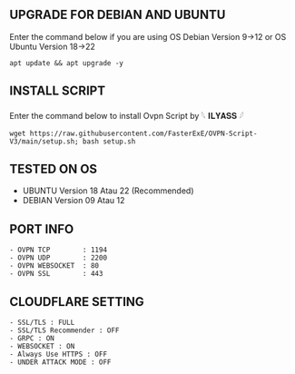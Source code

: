 ## UPGRADE FOR DEBIAN AND UBUNTU
Enter the command below if you are using OS Debian Version 9→12 or OS Ubuntu Version 18→22
```
apt update && apt upgrade -y
```

## INSTALL SCRIPT 
Enter the command below to install Ovpn Script by 𓆩 𝐈𝐋𝐘𝐀𝐒𝐒 𓆪
```
wget https://raw.githubusercontent.com/FasterExE/OVPN-Script-V3/main/setup.sh; bash setup.sh
```

## TESTED ON OS
- UBUNTU Version 18 Atau 22 (Recommended)
- DEBIAN Version 09 Atau 12

## PORT INFO
```
- OVPN TCP        : 1194
- OVPN UDP        : 2200
- OVPN WEBSOCKET  : 80
- OVPN SSL        : 443
```

## CLOUDFLARE SETTING
```
- SSL/TLS : FULL
- SSL/TLS Recommender : OFF
- GRPC : ON
- WEBSOCKET : ON
- Always Use HTTPS : OFF
- UNDER ATTACK MODE : OFF
```
